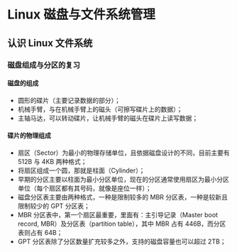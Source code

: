 # Linux 磁盘与文件系统管理
## 认识 Linux 文件系统
### 磁盘组成与分区的复习
#### 磁盘的组成
+ 圆形的碟片（主要记录数据的部分）；
+ 机械手臂，与在机械手臂上的磁头（可擦写碟片上的数据）；
+ 主轴马达，可以转动碟片，让机械手臂的磁头在碟片上读写数据；
#### 碟片的物理组成
+ 扇区（Sector）为最小的物理存储单位，且依据磁盘设计的不同，目前主要有 512B 与 4KB 两种格式；
+ 将扇区组成一个圆，那就是柱面（Cylinder）；
+ 早期的分区主要以柱面为最小分区单位，现在的分区通常使用扇区为最小分区单位（每个扇区都有其号码，就像是座位一样）；
+ 磁盘分区表主要由两种格式，一种是限制较多的 MBR 分区表，一种是较新且限制较少的 GPT 分区表；
+ MBR 分区表中，第一个扇区最重要，里面有：主引导记录（Master boot record, MBR）及分区表（partition table），其中 MBR 占有 446B，而分区表则占有 64B；
+ GPT 分区表除了分区数量扩充较多之外，支持的磁盘容量也可以超过 2TB；